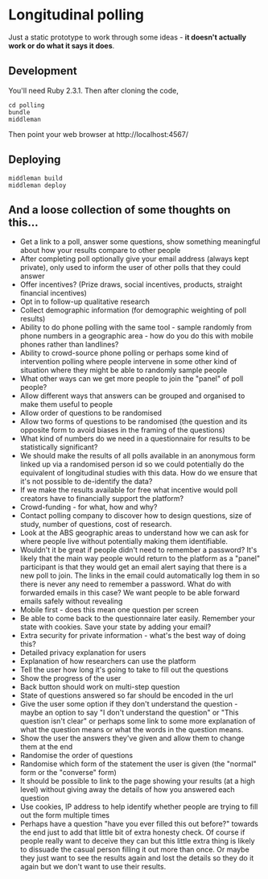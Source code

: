 # Longitudinal polling

Just a static prototype to work through some ideas - **it doesn't actually work or do what it says it does**.

## Development

You'll need Ruby 2.3.1. Then after cloning the code,

```
cd polling
bundle
middleman
```

Then point your web browser at http://localhost:4567/

## Deploying

```
middleman build
middleman deploy
```

## And a loose collection of some thoughts on this...

* Get a link to a poll, answer some questions, show something meaningful about
  how your results compare to other people
* After completing poll optionally give your email address (always kept private),
  only used to inform the user of other polls that they could answer
* Offer incentives? (Prize draws, social incentives, products, straight
  financial incentives)
* Opt in to follow-up qualitative research
* Collect demographic information (for demographic weighting of poll results)
* Ability to do phone polling with the same tool - sample randomly from phone
  numbers in a geographic area - how do you do this with mobile phones rather
  than landlines?
* Ability to crowd-source phone polling or perhaps some kind of intervention
  polling where people intervene in some other kind of situation where they
  might be able to randomly sample people
* What other ways can we get more people to join the "panel" of poll people?
* Allow different ways that answers can be grouped and organised to make them
  useful to people
* Allow order of questions to be randomised
* Allow two forms of questions to be randomised (the question and its opposite
  form to avoid biases in the framing of the questions)
* What kind of numbers do we need in a questionnaire for results to be
  statistically significant?
* We should make the results of all polls available in an anonymous form linked
  up via a randomised person id so we could potentially do the equivalent of
  longitudinal studies with this data. How do we ensure that it's not possible
  to de-identify the data?
* If we make the results available for free what incentive would poll creators
  have to financially support the platform?
* Crowd-funding - for what, how and why?
* Contact polling company to discover how to design questions, size of study,
  number of questions, cost of research.
* Look at the ABS geographic areas to understand how we can ask for where people
  live without potentially making them identifiable.
* Wouldn't it be great if people didn't need to remember a password? It's likely
  that the main way people would return to the platform as a "panel" participant
  is that they would get an email alert saying that there is a new poll to join.
  The links in the email could automatically log them in so there is never any
  need to remember a password. What do with forwarded emails in this case? We
  want people to be able forward emails safely without revealing
* Mobile first - does this mean one question per screen
* Be able to come back to the questionnaire later easily. Remember your state
  with cookies. Save your state by adding your email?
* Extra security for private information - what's the best way of doing this?
* Detailed privacy explanation for users
* Explanation of how researchers can use the platform
* Tell the user how long it's going to take to fill out the questions
* Show the progress of the user
* Back button should work on multi-step question
* State of questions answered so far should be encoded in the url
* Give the user some option if they don't understand the question - maybe an option to say "I don't understand the question" or "This question isn't clear" or perhaps some link to some more explanation of what the question means or what the words in the question means.
* Show the user the answers they've given and allow them to change them at the end
* Randomise the order of questions
* Randomise which form of the statement the user is given (the "normal" form or the "converse" form)
* It should be possible to link to the page showing your results (at a high level) without giving away the details of how you answered each question
* Use cookies, IP address to help identify whether people are trying to fill out the form multiple times
* Perhaps have a question "have you ever filled this out before?" towards the end just to add that little bit of extra honesty check. Of course if people really want to deceive they can but this little extra thing is likely to dissuade the casual person filling it out more than once. Or maybe they just want to see the results again and lost the details so they do it again but we don't want to use their results.
